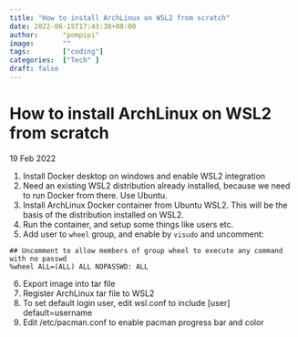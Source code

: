 ```yaml
---
title: "How to install ArchLinux on WSL2 from scratch"
date: 2022-06-15T17:43:38+08:00
author:      "pompipi"
image:       ""
tags:        ["coding"]
categories:  ["Tech" ]
draft: false
---
```


# How to install ArchLinux on WSL2 from scratch
19 Feb 2022

1. Install Docker desktop on windows and enable WSL2 integration
2. Need an existing WSL2 distribution already installed, because we need to run Docker from there. Use Ubuntu.
3. Install ArchLinux Docker container from Ubuntu WSL2. This will be the basis of the distribution installed on WSL2.
4. Run the container, and setup some things like users etc.
5. Add user to `wheel` group, and enable by `visudo` and uncomment:
```
## Uncomment to allow members of group wheel to execute any command with no passwd
%wheel ALL=(ALL) ALL NOPASSWD: ALL
```
6. Export image into tar file
7. Register ArchLinux tar file to WSL2
8. To set default login user, edit wsl.conf to include [user] default=username 
9. Edit /etc/pacman.conf to enable pacman progress bar and color
